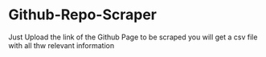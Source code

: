 # Github-Repo-Scraper
Just Upload the link of the Github Page to be scraped you will get a csv file with all thw relevant information 
